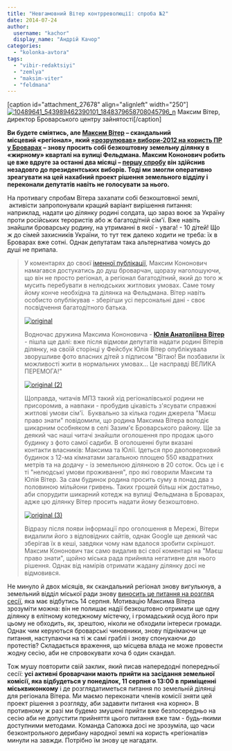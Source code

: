 ```yaml
---
title: "Невгамовний Вітер контрреволюції: спроба №2"
date: 2014-07-24
author: 
  username: "kachor"
  display_name: "Андрій Качор"
categories: 
  - "kolonka-avtora"
tags: 
  - "vibir-redaktsiyi"
  - "zemlya"
  - "maksim-viter"
  - "feldmana"
---
```


\[caption id="attachment\_27678" align="alignleft" width="250"\][![10489641_543989462390101_1848379658708045796_n](https://mpz.brovary.org/wp-content/uploads/2014/07/10489641_543989462390101_1848379658708045796_n.jpg)](https://mpz.brovary.org/wp-content/uploads/2014/07/10489641_543989462390101_1848379658708045796_n.jpg) Максим Вітер, директор Броварського центру зайнятості\[/caption\]

**Ви будете сміятись, але [Максим Вітер](https://www.facebook.com/max.k.viter) – скандальний місцевий «регіонал», який [«розрулював» вибори-2012 на користь ПР у Броварах](http://nbnews.com.ua/news/62282/) – знову просить собі безкоштовну земельну ділянку в «жирному» кварталі на вулиці Фельдмана. Максим Кононович робить це вже вдруге за останні два місяці – [першу спробу](https://mpz.brovary.org/revolyutsiyu-na-viter/) він здійснив незадовго до президентських виборів. Тоді ми змогли оперативно зреагувати на цей нахабний проект рішення земельного відділу і переконали депутатів навіть не голосувати за нього.**

На противагу спробам Вітера захапати собі безкоштовної землі,  активісти запропонували кращий варіант вирішення питання: наприклад, надати цю ділянку родині солдата, що зараз воює за Україну проти російських терористів або ж багатодітній сім'ї. Вже навіть знайшли броварську родину, на утриманні в якої - увага! - 10 дітей! Що ж до сімей захисників України, то тут теж далеко ходити не треба: їх в Броварах вже сотні. Однак депутатам така альтернатива чомусь до душі не припала.

> У коментарях до своєї [іменної публікації](https://mpz.brovary.org/revolyutsiyu-na-viter/), Максим Кононович намагався достукатись до душ броварчан, щоразу наголошуючи, що він не просто регіонал, а регіонал багатодітний, який до того ж мусить перебувати в нелюдських житлових умовах. Саме тому йому конче необхідна та ділянка на Фельдмана. Вітер навіть особисто опублікував - зберігши усі персональні дані - своє посвідчення багатодітного батька.
> 
> [![original](https://mpz.brovary.org/wp-content/uploads/2014/07/original.jpg)](https://mpz.brovary.org/wp-content/uploads/2014/07/original.jpg)
> 
> Водночас дружина Максима Кононовича - [**Юлія Анатоліївна Вітер**](https://www.facebook.com/profile.php?id=100004080430758) - пішла ще далі: вже після відмови депутатів надати родині Вітерів ділянку, на своїй сторінці у Фейсбук Юлія Вітер опублікувала зворушливе фото власних дітей з підписом "Вітаю! Ви позбавили їх можливості жити в нормальних умовах... Це насправді ВЕЛИКА ПЕРЕМОГА!"
> 
> [![original (2)](https://mpz.brovary.org/wp-content/uploads/2014/07/original-2.jpg)](https://mpz.brovary.org/wp-content/uploads/2014/07/original-2.jpg)
> 
> Щоправда, читачів МПЗ такий хід регіоналівської родини не присоромив, а навпаки - пробудив цікавість з'ясувати справжні житлові умови сім'ї.  Буквально за кілька годин джерела "Маєш право знати" повідомили, що родина Максима Вітера володіє шикарним особняком в селі Зазим'є Броварського району. Ще за деякий час наші читачі знайшли оголошення про продаж цього будинку з фото самої садиби. В оголошенні були вказані контакти власників: Максима та Юлії. Ідеться про двоповерховий будинок з 12-ма кімнатами загальною площею 550 квадратних метрів та на додачу - із земельною ділянкою в 20 соток. Ось це і є ті "нелюдські умови проживання", про які говорили Максим та Юлія Вітер. За сам будинок родина просить суму в понад два з половиною мільйони гривень. Таких грошей більш ніж достатньо, аби спорудити шикарний котедж на вулиці Фельдмана в Броварах, адже цю ділянку Вітер просить надати йому безкоштовно.
> 
> [![original (3)](https://mpz.brovary.org/wp-content/uploads/2014/07/original-3.jpg)](https://mpz.brovary.org/wp-content/uploads/2014/07/original-3.jpg)
> 
> Відразу після появи інформації про оголошення в Мережі, Вітери видалили його з відповідних сайтів, однак Google ще деякий час зберігав їх в кеші, завдяки чому нам вдалося зробити скріншот. Максим Кононович так само видалив всі свої коментарі на "Маєш право знати", щойно міська рада прийняла негативне для нього рішення. Однак від намірів отримати жадану ділянку досі не відмовився.

Не минуло й двох місяців, як скандальний регіонал знову вигулькнув, а земельний відділ міської ради знову [виносить це питання на розгляд сесії](http://brovary-rada.gov.ua/proekt-r%D1%96shennya-m%D1%96sko%D1%97-radi-343), яка має відбутись 14 серпня. Мотивацію Максима Вітера зрозуміти можна: він не полишає надії безкоштовно отримати ще одну ділянку в елітному котеджному містечку, і громадський осуд його при цьому не обходить, як, зрештою, ніколи не обходили інтереси громади. Однак чим керуються броварські чиновники, знову піднімаючи це питання, наступаючи на ті ж самі граблі і знову спонукаючи до протестів? Складається враження, що місцева влада не може провести жодну сесію, аби не спровокувати хоча б один скандал.

Тож мушу повторити свій заклик, який писав напередодні попередньої сесії: **усі активні броварчани мають прийти на засідання земельної комісії, яка відбудеться у понеділок, 11 серпня о 13:00 в приміщенні міськвиконкому** і де розглядатиметься питання по земельній ділянці для регіонала Вітера. Ми маємо переконати членів комісії зняти цей проект рішення з розгляду, аби задавити питання «на корню». В противному ж разі ми будемо змушені прийти вже безпосередньо на сесію аби не допустити прийняття цього питання вже там - будь-якими доступними методами. Команда Сапожка досі не зрозуміла, що часи безконтрольного дерибану народної землі на користь «регіоналів» минули на завжди. Потрібно їм знову це нагадати.

